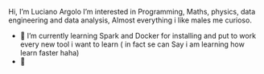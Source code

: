 Hi, I’m Luciano Argolo
I’m interested in Programming, Maths, physics, data engineering and data analysis,
Almost everything i like males me curioso.
- 🌱 I’m currently learning Spark and Docker for installing and put to work every new tool i want to learn ( in fact se can Say i am learning how learn faster haha)
- 💞️


